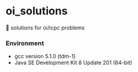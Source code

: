 # oi_solutions
:thought_balloon: solutions for oi/icpc problems

### Environment
- gcc version 5.1.0 (tdm-1)
- Java SE Development Kit 8 Update 201 (64-bit)